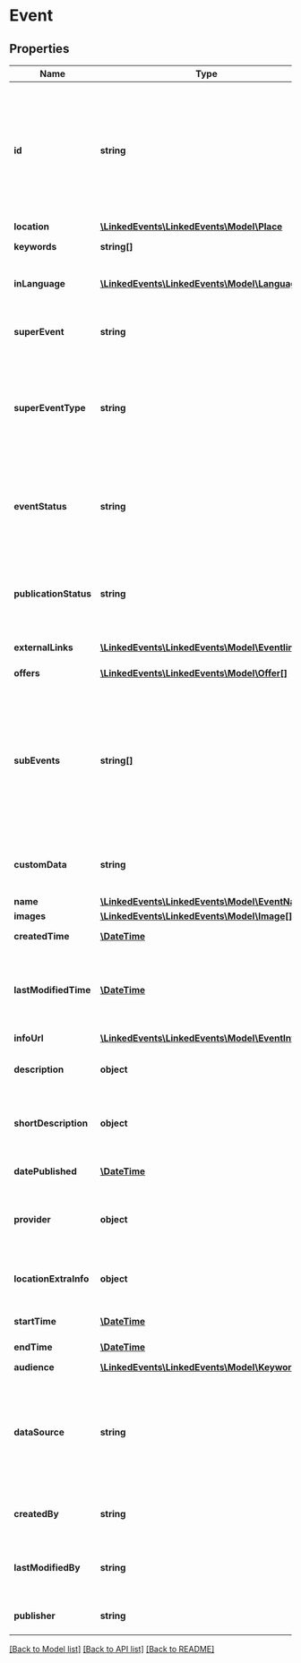 # Event

## Properties
Name | Type | Description | Notes
------------ | ------------- | ------------- | -------------
**id** | **string** | consists of source prefix and source specific identifier. These should be URIs uniquely identifying the event, and preferably also well formed http-URLs pointing to more information about the event. | [optional] 
**location** | [**\LinkedEvents\LinkedEvents\Model\Place**](Place.md) |  | 
**keywords** | **string[]** | array of keyword uri references | 
**inLanguage** | [**\LinkedEvents\LinkedEvents\Model\Language[]**](Language.md) | the languages spoken or supported at the event | [optional] 
**superEvent** | **string** | references the aggregate event containing this event | [optional] 
**superEventType** | **string** | If the event has sub_events, describes the type of the event. Current options are &#39;null&#39; and &#39;recurring&#39;, which means a repeating event. | [optional] 
**eventStatus** | **string** | As defined in schema.org/Event. Postponed events do not have a date set, rescheduled events have been moved to different date. | [optional] 
**publicationStatus** | **string** | Only available in POST/PUT. Specifies whether the event should be published in the API (&#39;public&#39;) or not (&#39;draft&#39;). | 
**externalLinks** | [**\LinkedEvents\LinkedEvents\Model\Eventlink[]**](Eventlink.md) | See external link definition | [optional] 
**offers** | [**\LinkedEvents\LinkedEvents\Model\Offer[]**](Offer.md) | See offer definition | [optional] 
**subEvents** | **string[]** | for aggregate events this contains references to all sub events. Usually this means that the sub events are part of series. The field &#39;super_event_type&#39; tells the type of the aggregate event. | [optional] 
**customData** | **string** | Key value field for custom data. FIXME: is there 6Aika-wide use case for this? | [optional] 
**name** | [**\LinkedEvents\LinkedEvents\Model\EventName**](EventName.md) |  | [optional] 
**images** | [**\LinkedEvents\LinkedEvents\Model\Image[]**](Image.md) |  | [optional] 
**createdTime** | [**\DateTime**](\DateTime.md) | Creation time for the event entry. | [optional] 
**lastModifiedTime** | [**\DateTime**](\DateTime.md) | Time this event was modified in the datastore behind the API (not necessarily in the originating system) | [optional] 
**infoUrl** | [**\LinkedEvents\LinkedEvents\Model\EventInfoUrl**](EventInfoUrl.md) |  | [optional] 
**description** | **object** | Description for the event, several chapters(FIXME, verify) | [optional] 
**shortDescription** | **object** | Short description for the event, recommended limit 140 characters | [optional] 
**datePublished** | [**\DateTime**](\DateTime.md) | Date this event is free to be published | [optional] 
**provider** | **object** | organization responsible for the practical implementation of the event | [optional] 
**locationExtraInfo** | **object** | Unstructured extra info about location (like \&quot;eastern door of railway station\&quot;) | [optional] 
**startTime** | [**\DateTime**](\DateTime.md) | Time the event will start | 
**endTime** | [**\DateTime**](\DateTime.md) | Time the event will end | [optional] 
**audience** | [**\LinkedEvents\LinkedEvents\Model\Keyword[]**](Keyword.md) |  | [optional] 
**dataSource** | **string** | Unique identifier (URI)for the system from which this event came from, preferably URL with more information about the system and its policies | [optional] 
**createdBy** | **string** | FIXME(verify) Which API user created this keyword | [optional] 
**lastModifiedBy** | **string** | FIXME(verify) Which API user most recently edited this keyword | [optional] 
**publisher** | **string** | Organization responsible for this event record. | [optional] 

[[Back to Model list]](../README.md#documentation-for-models) [[Back to API list]](../README.md#documentation-for-api-endpoints) [[Back to README]](../README.md)


